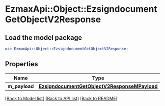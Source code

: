# EzmaxApi::Object::EzsigndocumentGetObjectV2Response

## Load the model package
```perl
use EzmaxApi::Object::EzsigndocumentGetObjectV2Response;
```

## Properties
Name | Type | Description | Notes
------------ | ------------- | ------------- | -------------
**m_payload** | [**EzsigndocumentGetObjectV2ResponseMPayload**](EzsigndocumentGetObjectV2ResponseMPayload.md) |  | 

[[Back to Model list]](../README.md#documentation-for-models) [[Back to API list]](../README.md#documentation-for-api-endpoints) [[Back to README]](../README.md)


